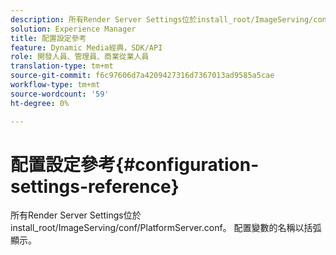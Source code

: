 ```yaml
---
description: 所有Render Server Settings位於install_root/ImageServing/conf/PlatformServer.conf。 配置變數的名稱以括弧顯示。
solution: Experience Manager
title: 配置設定參考
feature: Dynamic Media經典，SDK/API
role: 開發人員、管理員、商業從業人員
translation-type: tm+mt
source-git-commit: f6c97606d7a4209427316d7367013ad9585a5cae
workflow-type: tm+mt
source-wordcount: '59'
ht-degree: 0%

---
```



# 配置設定參考{#configuration-settings-reference}

所有Render Server Settings位於install_root/ImageServing/conf/PlatformServer.conf。 配置變數的名稱以括弧顯示。

